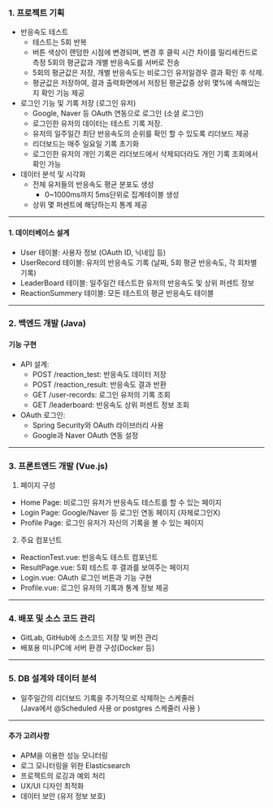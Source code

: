 ### 1. 프로젝트 기획

- 반응속도 테스트
  - 테스트는 5회 반복
  - 버튼 색상이 랜덤한 시점에 변경되며, 변경 후 클릭 시간 차이를 밀리세컨드로 측정
  5회의 평균값과 개별 반응속도를 서버로 전송
  - 5회의 평균값은 저장, 개별 반응속도는 비로그인 유저일경우 결과 확인 후 삭제.
  - 평균값은 저장하여, 결과 출력화면에서 저장된 평균값중 상위 몇%에 속해있는지 확인 기능 제공
- 로그인 기능 및 기록 저장 (로그인 유저)
  - Google, Naver 등 OAuth 연동으로 로그인 (소셜 로그인)
  - 로그인한 유저의 데이터는 테스트 기록 저장.
  - 유저의 일주일간 최단 반응속도의 순위를 확인 할 수 있도록 리더보드 제공
  - 리더보드는 매주 일요일 기록 초기화 
  - 로그인한 유저의 개인 기록은 리더보드에서 삭제되더라도 개인 기록 조회에서 확인 가능
- 데이터 분석 및 시각화
  - 전체 유저들의 반응속도 평균 분포도 생성
    - 0~1000ms까지 5ms단위로 집계테이블 생성
  - 상위 몇 퍼센트에 해당하는지 통계 제공

---
#### 1. 데이터베이스 설계
- User 테이블: 사용자 정보 (OAuth ID, 닉네임 등)
- UserRecord 테이블: 유저의 반응속도 기록 (날짜, 5회 평균 반응속도, 각 회차별 기록)
- LeaderBoard 테이블: 일주일간 테스트한 유저의 반응속도 및 상위 퍼센트 정보
- ReactionSummery 테이블: 모든 테스트의 평균 반응속도 테이블
---
### 2. 백엔드 개발 (Java)  
#### 기능 구현
 - API 설계:
   - POST /reaction_test: 반응속도 데이터 저장
   - POST /reaction_result: 반응속도 결과 반환
   - GET /user-records: 로그인 유저의 기록 조회
   - GET /leaderboard: 반응속도 상위 퍼센트 정보 조회
 - OAuth 로그인:
   - Spring Security와 OAuth 라이브러리 사용
   - Google과 Naver OAuth 연동 설정
---
### 3. 프론트엔드 개발 (Vue.js)
1. 페이지 구성
- Home Page: 비로그인 유저가 반응속도 테스트를 할 수 있는 페이지
- Login Page: Google/Naver 등 로그인 연동 페이지 (자체로그인X)
- Profile Page: 로그인 유저가 자신의 기록을 볼 수 있는 페이지
2. 주요 컴포넌트
- ReactionTest.vue: 반응속도 테스트 컴포넌트
- ResultPage.vue: 5회 테스트 후 결과를 보여주는 페이지
- Login.vue: OAuth 로그인 버튼과 기능 구현
- Profile.vue: 로그인 유저의 기록과 통계 정보 제공
---
### 4. 배포 및 소스 코드 관리
   - GitLab, GitHub에 소스코드 저장 및 버전 관리
   - 배포용 미니PC에 서버 환경 구성(Docker 등)

---
### 5. DB 설계와 데이터 분석
   - 일주일간의 리더보드 기록을 주기적으로 삭제하는 스케줄러  
     (Java에서 @Scheduled 사용 or postgres 스케줄러 사용 )

---
#### 추가 고려사항
   - APM을 이용한 성능 모니터링
   - 로그 모니터링을 위한 Elasticsearch
   - 프로젝트의 로깅과 예외 처리
   - UX/UI 디자인 최적화
   - 데이터 보안 (유저 정보 보호)
